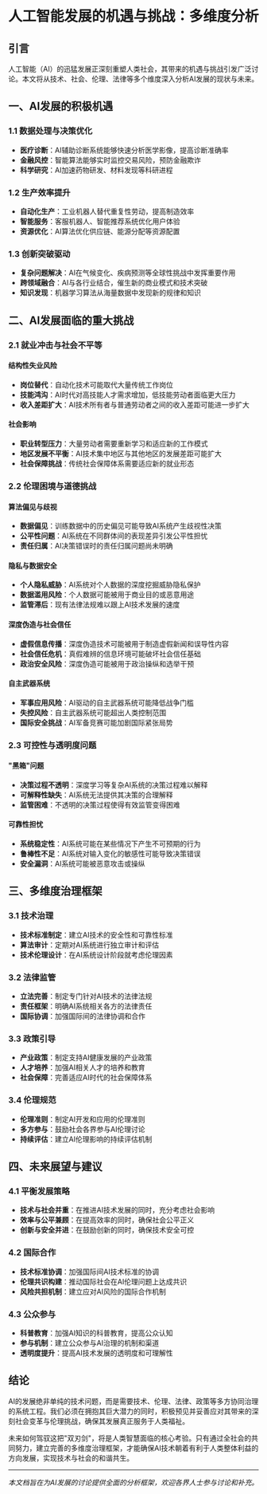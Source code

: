 # 人工智能发展的机遇与挑战：多维度分析

## 引言

人工智能（AI）的迅猛发展正深刻重塑人类社会，其带来的机遇与挑战引发广泛讨论。本文将从技术、社会、伦理、法律等多个维度深入分析AI发展的现状与未来。

## 一、AI发展的积极机遇

### 1.1 数据处理与决策优化
- **医疗诊断**：AI辅助诊断系统能够快速分析医学影像，提高诊断准确率
- **金融风控**：智能算法能够实时监控交易风险，预防金融欺诈
- **科学研究**：AI加速药物研发、材料发现等科研进程

### 1.2 生产效率提升
- **自动化生产**：工业机器人替代重复性劳动，提高制造效率
- **智能服务**：客服机器人、智能推荐系统优化用户体验
- **资源优化**：AI算法优化供应链、能源分配等资源配置

### 1.3 创新突破驱动
- **复杂问题解决**：AI在气候变化、疾病预测等全球性挑战中发挥重要作用
- **跨领域融合**：AI与各行业结合，催生新的商业模式和技术突破
- **知识发现**：机器学习算法从海量数据中发现新的规律和知识

## 二、AI发展面临的重大挑战

### 2.1 就业冲击与社会不平等

#### 结构性失业风险
- **岗位替代**：自动化技术可能取代大量传统工作岗位
- **技能鸿沟**：AI时代对高技能人才需求增加，低技能劳动者面临更大压力
- **收入差距扩大**：AI技术所有者与普通劳动者之间的收入差距可能进一步扩大

#### 社会影响
- **职业转型压力**：大量劳动者需要重新学习和适应新的工作模式
- **地区发展不平衡**：AI技术集中地区与其他地区的发展差距可能扩大
- **社会保障挑战**：传统社会保障体系需要适应新的就业形态

### 2.2 伦理困境与道德挑战

#### 算法偏见与歧视
- **数据偏见**：训练数据中的历史偏见可能导致AI系统产生歧视性决策
- **公平性问题**：AI系统在不同群体间的表现差异引发公平性担忧
- **责任归属**：AI决策错误时的责任归属问题尚未明确

#### 隐私与数据安全
- **个人隐私威胁**：AI系统对个人数据的深度挖掘威胁隐私保护
- **数据滥用风险**：个人数据可能被用于商业目的或恶意用途
- **监管滞后**：现有法律法规难以跟上AI技术发展的速度

#### 深度伪造与社会信任
- **虚假信息传播**：深度伪造技术可能被用于制造虚假新闻和误导性内容
- **社会信任危机**：真假难辨的信息环境可能破坏社会信任基础
- **政治安全风险**：深度伪造可能被用于政治操纵和选举干预

#### 自主武器系统
- **军事应用风险**：AI驱动的自主武器系统可能降低战争门槛
- **失控风险**：自主武器系统可能超出人类控制范围
- **国际安全挑战**：AI军备竞赛可能加剧国际紧张局势

### 2.3 可控性与透明度问题

#### "黑箱"问题
- **决策过程不透明**：深度学习等复杂AI系统的决策过程难以解释
- **可解释性缺失**：AI系统无法提供其决策的合理解释
- **监管困难**：不透明的决策过程使得有效监管变得困难

#### 可靠性担忧
- **系统稳定性**：AI系统可能在某些情况下产生不可预期的行为
- **鲁棒性不足**：AI系统对输入变化的敏感性可能导致决策错误
- **安全漏洞**：AI系统可能被恶意攻击或操纵

## 三、多维度治理框架

### 3.1 技术治理
- **技术标准制定**：建立AI技术的安全性和可靠性标准
- **算法审计**：定期对AI系统进行独立审计和评估
- **技术伦理设计**：在AI系统设计阶段就考虑伦理因素

### 3.2 法律监管
- **立法完善**：制定专门针对AI技术的法律法规
- **责任框架**：明确AI系统相关各方的法律责任
- **国际协调**：加强国际间的法律协调和合作

### 3.3 政策引导
- **产业政策**：制定支持AI健康发展的产业政策
- **人才培养**：加强AI相关人才的培养和教育
- **社会保障**：完善适应AI时代的社会保障体系

### 3.4 伦理规范
- **伦理准则**：制定AI开发和应用的伦理准则
- **多方参与**：鼓励社会各界参与AI伦理讨论
- **持续评估**：建立AI伦理影响的持续评估机制

## 四、未来展望与建议

### 4.1 平衡发展策略
- **技术与社会并重**：在推进AI技术发展的同时，充分考虑社会影响
- **效率与公平兼顾**：在提高效率的同时，确保社会公平正义
- **创新与安全并进**：在鼓励创新的同时，确保技术安全可控

### 4.2 国际合作
- **技术标准协调**：加强国际间AI技术标准的协调
- **伦理共识构建**：推动国际社会在AI伦理问题上达成共识
- **风险共担机制**：建立应对AI风险的国际合作机制

### 4.3 公众参与
- **科普教育**：加强AI知识的科普教育，提高公众认知
- **参与机制**：建立公众参与AI治理的机制和渠道
- **透明度提升**：提高AI技术发展的透明度和可理解性

## 结论

AI的发展绝非单纯的技术问题，而是需要技术、伦理、法律、政策等多方协同治理的系统工程。我们必须在拥抱其巨大潜力的同时，积极预见并妥善应对其带来的深刻社会变革与伦理挑战，确保其发展真正服务于人类福祉。

未来如何驾驭这把"双刃剑"，将是人类智慧面临的核心考验。只有通过全社会的共同努力，建立完善的多维度治理框架，才能确保AI技术朝着有利于人类整体利益的方向发展，实现技术与社会的和谐共生。

---

*本文档旨在为AI发展的讨论提供全面的分析框架，欢迎各界人士参与讨论和补充。*